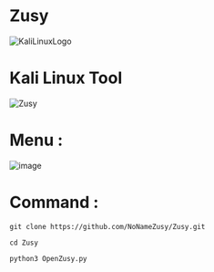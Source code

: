 # Zusy

![KaliLinuxLogo](https://github.com/MMOGAMER0101/Zusy/assets/153848626/38fa9f47-f5fc-4216-be1a-dc0f40ad4de9)

# Kali Linux Tool 

![Zusy](https://github.com/MMOGAMER0101/Zusy/assets/153848626/a3ea1469-760a-48bf-a597-d5dc0903ae99)


# Menu :
![image](https://github.com/user-attachments/assets/872deac7-89e6-43af-8649-0eae9330df67)



# Command :
``` git clone https://github.com/NoNameZusy/Zusy.git ```

``` cd Zusy ```

``` python3 OpenZusy.py ```




 


